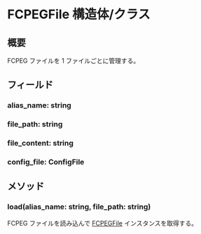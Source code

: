 # FCPEGFile 構造体/クラス

## 概要

FCPEG ファイルを 1 ファイルごとに管理する。

## フィールド

### alias_name: string

### file_path: string

### file_content: string

### config_file: ConfigFile

## メソッド

### load(alias_name: string, file_path: string)

FCPEG ファイルを読み込んで [FCPEGFile](index.md) インスタンスを取得する。
